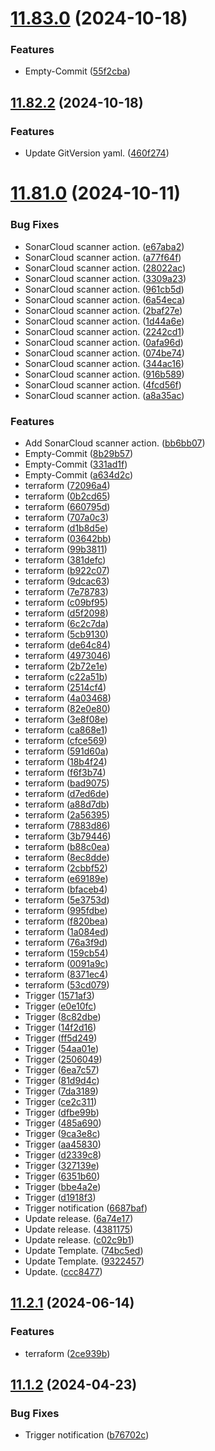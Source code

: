 # [11.83.0](https://github.com/leandromoreirati/pipeline-test/compare/v11.82.2...v11.83.0) (2024-10-18)


### Features

* Empty-Commit ([55f2cba](https://github.com/leandromoreirati/pipeline-test/commit/55f2cba3a06fcf478c0869dace16cd583b04fcc2))



## [11.82.2](https://github.com/leandromoreirati/pipeline-test/compare/v11.81.0...v11.82.2) (2024-10-18)


### Features

* Update GitVersion yaml. ([460f274](https://github.com/leandromoreirati/pipeline-test/commit/460f27473e67656c712bf1fd3aca2b1b0a7e14fb))



# [11.81.0](https://github.com/leandromoreirati/pipeline-test/compare/v11.2.1...v11.81.0) (2024-10-11)


### Bug Fixes

* SonarCloud scanner action. ([e67aba2](https://github.com/leandromoreirati/pipeline-test/commit/e67aba2901246191bf89aaabe7dfc8d020fa69eb))
* SonarCloud scanner action. ([a77f64f](https://github.com/leandromoreirati/pipeline-test/commit/a77f64ffff01cad65557f9e0478113a2545a9568))
* SonarCloud scanner action. ([28022ac](https://github.com/leandromoreirati/pipeline-test/commit/28022acf6462f85ba0e0b035d85ee689a96a369c))
* SonarCloud scanner action. ([3309a23](https://github.com/leandromoreirati/pipeline-test/commit/3309a23dfd174b5e3e79a6973e58423d48cc1f80))
* SonarCloud scanner action. ([961cb5d](https://github.com/leandromoreirati/pipeline-test/commit/961cb5d013b3023d24e74b923e60cb7c0428244e))
* SonarCloud scanner action. ([6a54eca](https://github.com/leandromoreirati/pipeline-test/commit/6a54ecaf12fd4a1b8fc9a866daa640594acd0d4c))
* SonarCloud scanner action. ([2baf27e](https://github.com/leandromoreirati/pipeline-test/commit/2baf27ebd08f2bbfcde9773aa543a4fe439d3b82))
* SonarCloud scanner action. ([1d44a6e](https://github.com/leandromoreirati/pipeline-test/commit/1d44a6e603bc38acbc6d6babc55767c57f21e2ca))
* SonarCloud scanner action. ([2242cd1](https://github.com/leandromoreirati/pipeline-test/commit/2242cd19c120210b1a5a1c138a1f7cc238515bfa))
* SonarCloud scanner action. ([0afa96d](https://github.com/leandromoreirati/pipeline-test/commit/0afa96dfae36af21db66a79831fd82b8c87a3d17))
* SonarCloud scanner action. ([074be74](https://github.com/leandromoreirati/pipeline-test/commit/074be745dfbccd253f3f9061d79c3498d3edd500))
* SonarCloud scanner action. ([344ac16](https://github.com/leandromoreirati/pipeline-test/commit/344ac160db948cb05d719935e77a77a4db42ecd2))
* SonarCloud scanner action. ([916b589](https://github.com/leandromoreirati/pipeline-test/commit/916b589a7ef6d75bf5529ef4f63fd119b25390c8))
* SonarCloud scanner action. ([4fcd56f](https://github.com/leandromoreirati/pipeline-test/commit/4fcd56fc0d3996309f69ad7e21b2769d50ed1444))
* SonarCloud scanner action. ([a8a35ac](https://github.com/leandromoreirati/pipeline-test/commit/a8a35ac97cf8c277318639f914dd75c0db3c9032))


### Features

* Add SonarCloud scanner action. ([bb6bb07](https://github.com/leandromoreirati/pipeline-test/commit/bb6bb07bd886658d3cc161f326313fd12481b374))
* Empty-Commit ([8b29b57](https://github.com/leandromoreirati/pipeline-test/commit/8b29b578f5e14d8abae534551850911aff4da413))
* Empty-Commit ([331ad1f](https://github.com/leandromoreirati/pipeline-test/commit/331ad1f62b5131bf423e6db77244f006ab7fa9d1))
* Empty-Commit ([a634d2c](https://github.com/leandromoreirati/pipeline-test/commit/a634d2c3b0568d7e78dcf301d963e1c1305b8afd))
* terraform ([72096a4](https://github.com/leandromoreirati/pipeline-test/commit/72096a49cd625f15c49207e282be4f1b67813cda))
* terraform ([0b2cd65](https://github.com/leandromoreirati/pipeline-test/commit/0b2cd654e17a0c878ccc5ffcd5814ad871ed037d))
* terraform ([660795d](https://github.com/leandromoreirati/pipeline-test/commit/660795d26359b775addea0cb985280c21f90a1af))
* terraform ([707a0c3](https://github.com/leandromoreirati/pipeline-test/commit/707a0c38e54ede03d1fc81e0100eaac47fbf2fa0))
* terraform ([d1b8d5e](https://github.com/leandromoreirati/pipeline-test/commit/d1b8d5ed9dcb4fccf95b3aeb611e92648b0bdc41))
* terraform ([03642bb](https://github.com/leandromoreirati/pipeline-test/commit/03642bb85342413133a9652d6e2eb24e302eb065))
* terraform ([99b3811](https://github.com/leandromoreirati/pipeline-test/commit/99b3811c5c5225d1fd3269d27e700000a19f428a))
* terraform ([381defc](https://github.com/leandromoreirati/pipeline-test/commit/381defcf59244b2695fcbf14f56bfba279ab46a2))
* terraform ([b922c07](https://github.com/leandromoreirati/pipeline-test/commit/b922c070a4e8acf71a5cb28663d8de2523cb0eb0))
* terraform ([9dcac63](https://github.com/leandromoreirati/pipeline-test/commit/9dcac63bc27bd495a914f5e803ada2a741f97f8c))
* terraform ([7e78783](https://github.com/leandromoreirati/pipeline-test/commit/7e78783a5fbb4f6692548d74bb3924fd5d6c3788))
* terraform ([c09bf95](https://github.com/leandromoreirati/pipeline-test/commit/c09bf95f5c74765d76b80fbbb5f5025cc5a87f02))
* terraform ([d5f2098](https://github.com/leandromoreirati/pipeline-test/commit/d5f20989295c48f794ca07167bd3f1f65b08543c))
* terraform ([6c2c7da](https://github.com/leandromoreirati/pipeline-test/commit/6c2c7da61c58949ae8bd674983bdcd689e6ed4c4))
* terraform ([5cb9130](https://github.com/leandromoreirati/pipeline-test/commit/5cb91307b18d136bc23feedec736cb9c4e7ca411))
* terraform ([de64c84](https://github.com/leandromoreirati/pipeline-test/commit/de64c841f9454d302be6111e7a28d7147c4d7a14))
* terraform ([4973046](https://github.com/leandromoreirati/pipeline-test/commit/4973046a2435a1ec88b5ac22bbcdebe4fb126ae7))
* terraform ([2b72e1e](https://github.com/leandromoreirati/pipeline-test/commit/2b72e1e197738f846c6313023038706553b5812c))
* terraform ([c22a51b](https://github.com/leandromoreirati/pipeline-test/commit/c22a51b9ff820d96a1254fa09332d02d7fb2cb56))
* terraform ([2514cf4](https://github.com/leandromoreirati/pipeline-test/commit/2514cf42377dd3001d09261b58b6de78474fb8f9))
* terraform ([4a03468](https://github.com/leandromoreirati/pipeline-test/commit/4a034686369e24dea092a8b232f5c9f7c64ef2d9))
* terraform ([82e0e80](https://github.com/leandromoreirati/pipeline-test/commit/82e0e804a05d7d8343ea0247e1768eb2d65adb92))
* terraform ([3e8f08e](https://github.com/leandromoreirati/pipeline-test/commit/3e8f08e5a399b50b9c1a8420a861f9caf0f7d6b6))
* terraform ([ca868e1](https://github.com/leandromoreirati/pipeline-test/commit/ca868e15aace3090d482d68d5ff5e201d7e53a5a))
* terraform ([cfce569](https://github.com/leandromoreirati/pipeline-test/commit/cfce56964de0fdef042ce0a501a1774dc8dd2256))
* terraform ([591d60a](https://github.com/leandromoreirati/pipeline-test/commit/591d60a1c60b2c6a2deb139d28130f5178e441a0))
* terraform ([18b4f24](https://github.com/leandromoreirati/pipeline-test/commit/18b4f24e6bba9e3c508e581700c8f4b1751b6e4b))
* terraform ([f6f3b74](https://github.com/leandromoreirati/pipeline-test/commit/f6f3b74d69b6f62ceb2ac80d3fa4d2eaafdeb232))
* terraform ([bad9075](https://github.com/leandromoreirati/pipeline-test/commit/bad90750379b3901b3ccf8b3e02ca374fd0fbb2d))
* terraform ([d7ed6de](https://github.com/leandromoreirati/pipeline-test/commit/d7ed6ded161e403eb9c5c356bad4e763bbcc6f14))
* terraform ([a88d7db](https://github.com/leandromoreirati/pipeline-test/commit/a88d7db333be6e984bcad49745763f4c3b85ff61))
* terraform ([2a56395](https://github.com/leandromoreirati/pipeline-test/commit/2a56395f16ceafb78341a340d332715c591f9196))
* terraform ([7883d86](https://github.com/leandromoreirati/pipeline-test/commit/7883d8625dd107f38521fef06f1c5a5369bcdd83))
* terraform ([3b79446](https://github.com/leandromoreirati/pipeline-test/commit/3b79446cccfdac5bcd1444cf1400fc348ac515cb))
* terraform ([b88c0ea](https://github.com/leandromoreirati/pipeline-test/commit/b88c0ea1ca02a06e88fe130c8ca883ada3344d6e))
* terraform ([8ec8dde](https://github.com/leandromoreirati/pipeline-test/commit/8ec8ddedb491d7a0bde8f7ee33f2f65b92198268))
* terraform ([2cbbf52](https://github.com/leandromoreirati/pipeline-test/commit/2cbbf52be132183ed7660be3c0e44cda5b332e4e))
* terraform ([e69189e](https://github.com/leandromoreirati/pipeline-test/commit/e69189effd3fb276a3087543650adc08ed6c3272))
* terraform ([bfaceb4](https://github.com/leandromoreirati/pipeline-test/commit/bfaceb4c00f38ed29b5a2b3945692b0b627c5101))
* terraform ([5e3753d](https://github.com/leandromoreirati/pipeline-test/commit/5e3753d882fb500a1733dc52b9ce9408bae630e7))
* terraform ([995fdbe](https://github.com/leandromoreirati/pipeline-test/commit/995fdbea2741ca60f5d9bd0c8098145ddc959c41))
* terraform ([f820bea](https://github.com/leandromoreirati/pipeline-test/commit/f820bea166ac6088465fd2e2b6adf8c155a5b266))
* terraform ([1a084ed](https://github.com/leandromoreirati/pipeline-test/commit/1a084ed6ecd26787f9159bcbdf706cd1223d2919))
* terraform ([76a3f9d](https://github.com/leandromoreirati/pipeline-test/commit/76a3f9d891db16a0f9de64ce9f2d886694a965f7))
* terraform ([159cb54](https://github.com/leandromoreirati/pipeline-test/commit/159cb5407a7f858fdfcc60320cf8564317c51886))
* terraform ([0091a9c](https://github.com/leandromoreirati/pipeline-test/commit/0091a9ced16f8263ea0d0b737b5c7e0b7e7c7185))
* terraform ([8371ec4](https://github.com/leandromoreirati/pipeline-test/commit/8371ec4988df594b18884b13d8fa86a1cc858079))
* terraform ([53cd079](https://github.com/leandromoreirati/pipeline-test/commit/53cd079fa0a53e5506449b16688235848b0ff03e))
* Trigger ([1571af3](https://github.com/leandromoreirati/pipeline-test/commit/1571af3bb1261d0a68210123773550c55cb9fd4b))
* Trigger ([e0e10fc](https://github.com/leandromoreirati/pipeline-test/commit/e0e10fc9d7aa3b11e5b6b2aad70acedcabb57479))
* Trigger ([8c82dbe](https://github.com/leandromoreirati/pipeline-test/commit/8c82dbed01402e42e6accf55e7dabc17fdb2b553))
* Trigger ([14f2d16](https://github.com/leandromoreirati/pipeline-test/commit/14f2d1621d48d6e0897719529fb3587d47572483))
* Trigger ([ff5d249](https://github.com/leandromoreirati/pipeline-test/commit/ff5d2494f62eb5202aa50901b7300c24df46f7fc))
* Trigger ([54aa01e](https://github.com/leandromoreirati/pipeline-test/commit/54aa01ef24771c9fbe94c498a4a0cf37b3e30a28))
* Trigger ([2506049](https://github.com/leandromoreirati/pipeline-test/commit/25060495a9d80979f17d471d8fd3bad4e4b20c47))
* Trigger ([6ea7c57](https://github.com/leandromoreirati/pipeline-test/commit/6ea7c57723a8bbc69d526fcf9e542d7719a3b9c7))
* Trigger ([81d9d4c](https://github.com/leandromoreirati/pipeline-test/commit/81d9d4cd7d9b6ac95f8d3001cf4d143c2001c429))
* Trigger ([7da3189](https://github.com/leandromoreirati/pipeline-test/commit/7da3189eb51035d256b196af5386aaa6863d0f08))
* Trigger ([ce2c311](https://github.com/leandromoreirati/pipeline-test/commit/ce2c311a670f04ba74b817258f0e3dd9b6ba58b2))
* Trigger ([dfbe99b](https://github.com/leandromoreirati/pipeline-test/commit/dfbe99bcd6dc68989b4a4e2c923e6aee08e86f95))
* Trigger ([485a690](https://github.com/leandromoreirati/pipeline-test/commit/485a690c7efae8885a39e886a791bb8bd08f674b))
* Trigger ([9ca3e8c](https://github.com/leandromoreirati/pipeline-test/commit/9ca3e8cdff94eb11a44683c532a018da9d68fd5b))
* Trigger ([aa45830](https://github.com/leandromoreirati/pipeline-test/commit/aa4583033c9e2877e05b553b1e8dc4e23aab6261))
* Trigger ([d2339c8](https://github.com/leandromoreirati/pipeline-test/commit/d2339c87bf61435f5b54c504b4a7478145b8967e))
* Trigger ([327139e](https://github.com/leandromoreirati/pipeline-test/commit/327139e8c297f34ef948a53407c03bc826c4e383))
* Trigger ([6351b60](https://github.com/leandromoreirati/pipeline-test/commit/6351b608e90388e312d32233b2cd1e7e54de9917))
* Trigger ([bbe4a2e](https://github.com/leandromoreirati/pipeline-test/commit/bbe4a2eea36091f46a6c9698979a34d3fe3db38c))
* Trigger ([d1918f3](https://github.com/leandromoreirati/pipeline-test/commit/d1918f3e4f0c5fea19fdb85974e60f8319eaea85))
* Trigger notification ([6687baf](https://github.com/leandromoreirati/pipeline-test/commit/6687baf02418d718bd0e42bad62cab0e85880c8e))
* Update release. ([6a74e17](https://github.com/leandromoreirati/pipeline-test/commit/6a74e1710d91f30031842fd6a88449f35dfcc450))
* Update release. ([4381175](https://github.com/leandromoreirati/pipeline-test/commit/438117528d1b9c5b1f2250828ff2fea0ae2aa7ab))
* Update release. ([c02c9b1](https://github.com/leandromoreirati/pipeline-test/commit/c02c9b1d9b0885b508efeaa6a13a23169114f498))
* Update Template. ([74bc5ed](https://github.com/leandromoreirati/pipeline-test/commit/74bc5ed99e8e42e46f13341468a05fa80b73feff))
* Update Template. ([9322457](https://github.com/leandromoreirati/pipeline-test/commit/9322457c2607cc50c6cef1a95c22c6d385aaad0e))
* Update. ([ccc8477](https://github.com/leandromoreirati/pipeline-test/commit/ccc84777c9306e5d278a383442276c1745e54165))



## [11.2.1](https://github.com/leandromoreirati/pipeline-test/compare/v11.1.2...v11.2.1) (2024-06-14)


### Features

* terraform ([2ce939b](https://github.com/leandromoreirati/pipeline-test/commit/2ce939baec1eda611812638e19da7069fadf4d28))



## [11.1.2](https://github.com/leandromoreirati/pipeline-test/compare/v11.1.0...v11.1.2) (2024-04-23)


### Bug Fixes

* Trigger notification ([b76702c](https://github.com/leandromoreirati/pipeline-test/commit/b76702cf8e25a9505f4d5e39f5fc89e8b93f0843))



